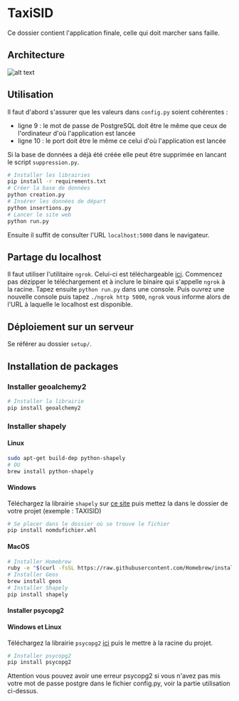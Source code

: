 # TaxiSID

Ce dossier contient l'application finale, celle qui doit marcher sans faille.

## Architecture

![alt text](doc/architecture.png)

## Utilisation

Il faut d'abord s'assurer que les valeurs dans ``config.py`` soient cohérentes :
- ligne 9 : le mot de passe de PostgreSQL doit être le même que ceux de l'ordinateur d'où l'application est lancée
- ligne 10 : le port doit être le même ce celui d'où l'application est lancée

Si la base de données a déjà été créée elle peut être supprimée en lancant le script ``suppression.py``.

```sh
# Installer les librairies
pip install -r requirements.txt
# Créer la base de données
python creation.py
# Insérer les données de départ
python insertions.py
# Lancer le site web
python run.py
```

Ensuite il suffit de consulter l'URL ``localhost:5000`` dans le navigateur.

## Partage du localhost

Il faut utiliser l'utilitaire ``ngrok``. Celui-ci est téléchargeable [ici](https://ngrok.com/download). Commencez pas dézipper le téléchargement et à inclure le binaire qui s'appelle ``ngrok`` à la racine. Tapez ensuite ``python run.py`` dans une console. Puis ouvrez une nouvelle console puis tapez ``./ngrok http 5000``, ``ngrok`` vous informe alors de l'URL à laquelle le localhost est disponible.

## Déploiement sur un serveur

Se référer au dossier ``setup/``.

## Installation de packages

### Installer geoalchemy2

```sh
# Installer la librairie
pip install geoalchemy2
```
### Installer shapely

#### Linux

```sh
sudo apt-get build-dep python-shapely
# OU
brew install python-shapely
```

#### Windows
  
Téléchargez la librairie ``shapely`` sur [ce site](http://www.lfd.uci.edu/~gohlke/pythonlibs/#shapely) puis mettez la dans le dossier de votre projet (exemple : TAXISID)

```sh
# Se placer dans le dossier où se trouve le fichier
pip install nomdufichier.whl
```

#### MacOS

```sh
# Installer Homebrew
ruby -e "$(curl -fsSL https://raw.githubusercontent.com/Homebrew/install/master/install)"
# Installer Geos
brew install geos
# Installer Shapely
pip install shapely
```

#### Installer psycopg2

#### Windows et Linux

Téléchargez la librairie ``psycopg2`` [ici](psycopg2-2.6.1-cp35-none-win_amd64.whl) puis le mettre à la racine du projet.

```sh
# Installer psycopg2
pip install psycopg2
```
Attention vous pouvez avoir une erreur psycopg2 si vous n'avez pas mis votre mot de passe postgre dans le fichier config.py, voir la partie utilisation ci-dessus.

